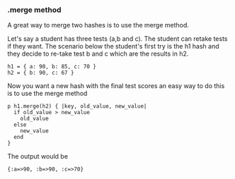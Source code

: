 ### .merge method
A great way to merge two hashes is to use the merge method. 

Let's say a student has three tests (a,b and c). The student can retake tests if they want. The scenario below the student's first try is the h1 hash and they decide to re-take test b and c which are the results in h2. 

```
h1 = { a: 90, b: 85, c: 70 }
h2 = { b: 90, c: 67 }
```

Now you want a new hash with the final test scores an easy way to do this is to use the merge method
```
p h1.merge(h2) { |key, old_value, new_value|
  if old_value > new_value
    old_value
  else
    new_value
  end
}
```

The output would be
```
{:a=>90, :b=>90, :c=>70}
```


